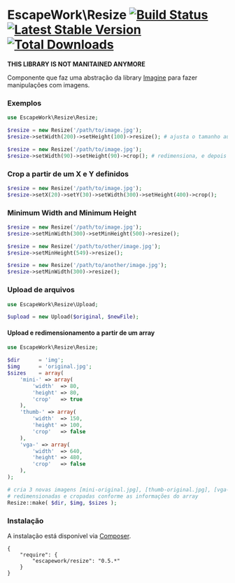 # EscapeWork\Resize [![Build Status](https://secure.travis-ci.org/EscapeWork/Resize.png)](http://travis-ci.org/EscapeWork/Resize) [![Latest Stable Version](https://poser.pugx.org/escapework/resize/v/stable.png)](https://packagist.org/packages/escapework/resize) [![Total Downloads](https://poser.pugx.org/escapework/resize/downloads.png)](https://packagist.org/packages/escapework/resize)

**THIS LIBRARY IS NOT MANITAINED ANYMORE**

Componente que faz uma abstração da library [Imagine](https://github.com/avalanche123/Imagine) para fazer manipulações com imagens.

### Exemplos 

```php
use EscapeWork\Resize\Resize;

$resize = new Resize('/path/to/image.jpg');
$resize->setWidth(200)->setHeight(100)->resize(); # ajusta o tamanho automáticamente, mantendo no máximo 200px de largura e/ou 100px de altura

$resize = new Resize('/path/to/image.jpg');
$resize->setWidth(90)->setHeight(90)->crop(); # redimensiona, e depois cropa exatamente 90x90, podendo cortar algumas partes da imagem
```

### Crop a partir de um X e Y definidos

```php
$resize = new Resize('/path/to/image.jpg');
$resize->setX(20)->setY(30)->setWidth(300)->setHeight(400)->crop();
```

### Minimum Width and Minimum Height

```php
$resize = new Resize('/path/to/image.jpg');
$resize->setMinWidth(300)->setMinHeight(500)->resize();

$resize = new Resize('/path/to/other/image.jpg');
$resize->setMinHeight(549)->resize();

$resize = new Resize('/path/to/another/image.jpg');
$resize->setMinWidth(300)->resize();
```

### Upload de arquivos

```php
use EscapeWork\Resize\Upload;

$upload = new Upload($original, $newFile);
```

#### Upload e redimensionamento a partir de um array 

```php
use EscapeWork\Resize\Resize;

$dir      = 'img';
$img      = 'original.jpg';
$sizes    = array(
    'mini-' => array(
        'width'  => 80, 
        'height' => 80, 
        'crop'   => true
    ), 
    'thumb-' => array(
        'width'  => 150, 
        'height' => 100, 
        'crop'   => false
    ), 
    'vga-' => array(
        'width'  => 640, 
        'height' => 480, 
        'crop'   => false
    ), 
);

# cria 3 novas imagens [mini-original.jpg], [thumb-original.jpg], [vga-original.jpg], 
# redimensionadas e cropadas conforme as informações do array 
Resize::make( $dir, $img, $sizes );
```

### Instalação 

A instalação está disponível via [Composer](https://packagist.org/packages/escapework/resize).

```
{
    "require": {
        "escapework/resize": "0.5.*"
    }
}
